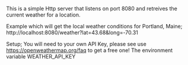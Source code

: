 This is a simple Http server that listens on port 8080 and retreives the current weather for a location.

Example which will get the local weather conditions for Portland, Maine;
http://localhost:8080/weather?lat=43.68&long=-70.31

Setup;
You will need to your own API Key, please see use https://openweathermap.org/faq to get a free one! 
The environment variable WEATHER_API_KEY

